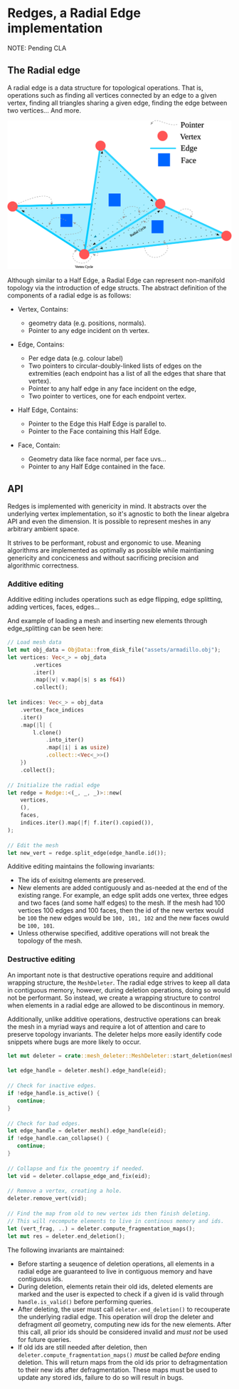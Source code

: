 # Redges, a Radial Edge implementation

NOTE: Pending CLA
 
## The Radial edge
A radial edge is a data structure for topological operations. That is, operations such as finding all vertices
connected by an edge to a given vertex, finding all triangles sharing a given edge, finding the edge between two
vertices... And more.


![radial edge](images/radial_edge.svg "Radial Edge")

Although similar to a Half Edge, a Radial Edge can represent non-manifold topology via the introduction of edge structs. The abstract definition of the components of a radial edge is as follows:  
  
  - Vertex, Contains: 
  	- geometry data (e.g. positions, normals).
  	- Pointer to any edge incident on th vertex.
 
  - Edge, Contains: 
  	- Per edge data (e.g. colour label) 
  	- Two pointers to circular-doubly-linked lists of edges on the extremities (each endpoint has a list of all the edges that share that vertex). 
  	- Pointer to any half edge in any face incident on the edge, 
  	- Two pointer to vertices, one for each endpoint vertex.
 
 - Half Edge, Contains:
 	- Pointer to the Edge this Half Edge is parallel to.
 	- Pointer to the Face containing this Half Edge.
 	
- Face, Contain:
	- Geometry data like face normal, per face uvs...
	- Pointer to any Half Edge contained in the face.


## API  
  
 Redges is implemented with genericity in mind. It abstracts over the underlying vertex implementation, so it's agnostic to both the linear algebra API and even the dimension. It is possible to represent meshes in any arbitrary ambient space.
 
 It strives to be performant, robust and ergonomic to use. Meaning algorithms are implemented as optimally as possible while maintianing genericity and conciceness and without sacrificing precision and algorithmic correctness.
 
 ### Additive editing  

Additive editing includes operations such as edge flipping, edge splitting, adding vertices, faces, edges...

And example of loading a mesh and inserting new elements through edge_splitting can be seen here:
   
 
```rs      
// Load mesh data
let mut obj_data = ObjData::from_disk_file("assets/armadillo.obj");  
let vertices: Vec<_> = obj_data
        .vertices
        .iter()
        .map(|v| v.map(|s| s as f64))
        .collect();

let indices: Vec<_> = obj_data
    .vertex_face_indices
    .iter()
    .map(|l| {
        l.clone()
            .into_iter()
            .map(|i| i as usize)
            .collect::<Vec<_>>()
    })
    .collect();
  
// Initialize the radial edge
let redge = Redge::<(_, _, _)>::new(
    vertices,
    (),
    faces,
    indices.iter().map(|f| f.iter().copied()),
);
  
// Edit the mesh
let new_vert = redge.split_edge(edge_handle.id());
```  

Additive editing maintains the following invariants:
- The ids of exisitng elements are preserved.
- New elements are added contiguously and as-needed at the end of the existing range. For example, an edge split adds one vertex, three edges and two faces (and some half edges) to the mesh. If the mesh had 100 vertices 100 edges and 100 faces, then the id of the new vertex would be `100` the new edges would be `100, 101, 102` and the new faces owuld be `100, 101`.
- Unless otherwise specified, additive operations will not break the topology of the mesh.

  
### Destructive editing  
  
 An important note is that destructive operations require and additional wrapping structure, the `MeshDeleter`. The radial edge strives to keep all data in contiguous memory, however, during deletion operations, doing so would not be performant. So instead, we create a wrapping structure to control when elements in a radial edge are allowed to be discontinous in memory.
 
Additionally, unlike additive operations, destructive operations can break the mesh in a myriad ways and require a lot of attention and care to preserve topology invariants. The deleter helps more easily identify code snippets where bugs are more likely to occur.
 
 ```rs  
 let mut deleter = crate::mesh_deleter::MeshDeleter::start_deletion(mesh);    
   
 let edge_handle = deleter.mesh().edge_handle(eid);

// Check for inactive edges.
if !edge_handle.is_active() {
    continue;
}

// Check for bad edges.
let edge_handle = deleter.mesh().edge_handle(eid);
if !edge_handle.can_collapse() {
    continue;
}  

// Collapse and fix the geoemtry if needed.
let vid = deleter.collapse_edge_and_fix(eid);      

// Remove a vertex, creating a hole.
deleter.remove_vert(vid);  

// Find the map from old to new vertex ids then finish deleting.
// This will recompute elements to live in continous memory and ids.  
let (vert_frag, ..) = deleter.compute_fragmentation_maps();
let mut res = deleter.end_deletion();
 ```
   
The following invariants are maintained:  
- Before starting a seuqence of deletion operations, all elements in a radial edge are guaranteed to live in contiguous memory and have contiguous ids.
- During deletion, elements retain their old ids, deleted elements are marked and the user is expected to check if a given id is valid through `handle.is_valid()` before performing queries.
- After deleting, the user must call `deleter.end_deletion()` to recouperate the underlying radial edge. This operation will drop the deleter and defragment *all* geometry, computing new ids for the new elements. After this call, all prior ids should be considered invalid and *must not* be used for future queries.
- If old ids are still needed after deletion, then `deleter.compute_fragmentation_maps()` *must* be called *before* ending deletion. This will return maps from the old ids prior to defragmentation to their new ids after defragmentation. These maps must be used to update any stored ids, failure to do so will result in bugs.
 
 